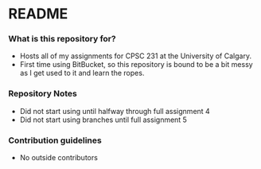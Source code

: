 # README #

### What is this repository for? ###

* Hosts all of my assignments for CPSC 231 at the University of Calgary. 
* First time using BitBucket, so this repository is bound to be a bit messy as I get used to it and learn the ropes.

### Repository Notes ###

* Did not start using until halfway through full assignment 4
* Did not start using branches until full assignment 5

### Contribution guidelines ###

* No outside contributors